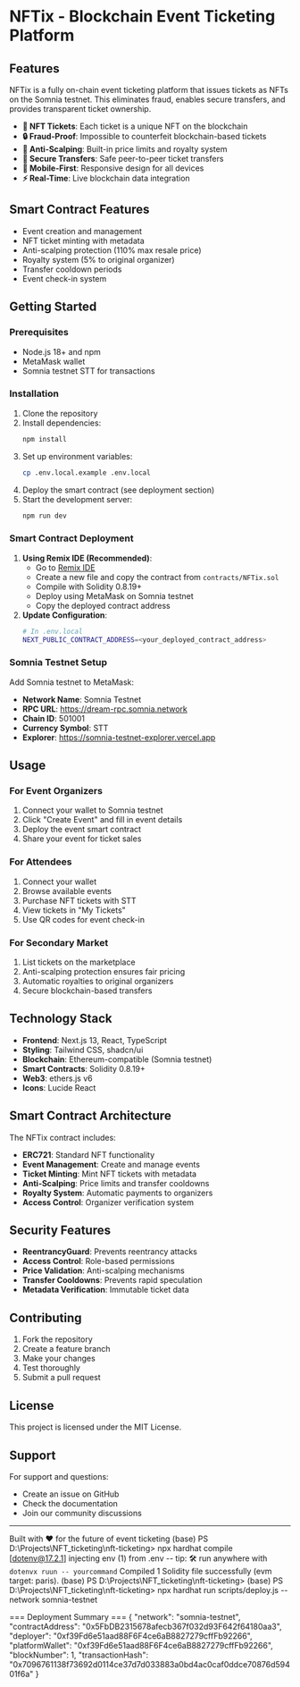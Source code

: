 # NFTix - Blockchain Event Ticketing Platform

## Features
NFTix is a fully on-chain event ticketing platform that issues tickets as NFTs on the Somnia testnet. This eliminates fraud, enables secure transfers, and provides transparent ticket ownership.
- **🎫 NFT Tickets**: Each ticket is a unique NFT on the blockchain
- **🔒 Fraud-Proof**: Impossible to counterfeit blockchain-based tickets
- **💸 Anti-Scalping**: Built-in price limits and royalty system
- **🔄 Secure Transfers**: Safe peer-to-peer ticket transfers
- **📱 Mobile-First**: Responsive design for all devices
- **⚡ Real-Time**: Live blockchain data integration
## Smart Contract Features
- Event creation and management
- NFT ticket minting with metadata
- Anti-scalping protection (110% max resale price)
- Royalty system (5% to original organizer)
- Transfer cooldown periods
- Event check-in system
## Getting Started
### Prerequisites
- Node.js 18+ and npm
- MetaMask wallet
- Somnia testnet STT for transactions
### Installation
1. Clone the repository
2. Install dependencies:
   ```bash
   npm install
   ```
3. Set up environment variables:
   ```bash
   cp .env.local.example .env.local
   ```
4. Deploy the smart contract (see deployment section)
5. Start the development server:
   ```bash
   npm run dev
   ```
### Smart Contract Deployment
1. **Using Remix IDE (Recommended)**:
   - Go to [Remix IDE](https://remix.ethereum.org/)
   - Create a new file and copy the contract from `contracts/NFTix.sol`
   - Compile with Solidity 0.8.19+
   - Deploy using MetaMask on Somnia testnet
   - Copy the deployed contract address
2. **Update Configuration**:
   ```bash
   # In .env.local
   NEXT_PUBLIC_CONTRACT_ADDRESS=<your_deployed_contract_address>
   ```
### Somnia Testnet Setup
Add Somnia testnet to MetaMask:
- **Network Name**: Somnia Testnet
- **RPC URL**: https://dream-rpc.somnia.network
- **Chain ID**: 501001
- **Currency Symbol**: STT
- **Explorer**: https://somnia-testnet-explorer.vercel.app
## Usage
### For Event Organizers
1. Connect your wallet to Somnia testnet
2. Click "Create Event" and fill in event details
3. Deploy the event smart contract
4. Share your event for ticket sales
### For Attendees
1. Connect your wallet
2. Browse available events
3. Purchase NFT tickets with STT
4. View tickets in "My Tickets"
5. Use QR codes for event check-in
### For Secondary Market
1. List tickets on the marketplace
2. Anti-scalping protection ensures fair pricing
3. Automatic royalties to original organizers
4. Secure blockchain-based transfers
## Technology Stack
- **Frontend**: Next.js 13, React, TypeScript
- **Styling**: Tailwind CSS, shadcn/ui
- **Blockchain**: Ethereum-compatible (Somnia testnet)
- **Smart Contracts**: Solidity 0.8.19+
- **Web3**: ethers.js v6
- **Icons**: Lucide React
## Smart Contract Architecture
The NFTix contract includes:
- **ERC721**: Standard NFT functionality
- **Event Management**: Create and manage events
- **Ticket Minting**: Mint NFT tickets with metadata
- **Anti-Scalping**: Price limits and transfer cooldowns
- **Royalty System**: Automatic payments to organizers
- **Access Control**: Organizer verification system
## Security Features
- **ReentrancyGuard**: Prevents reentrancy attacks
- **Access Control**: Role-based permissions
- **Price Validation**: Anti-scalping mechanisms
- **Transfer Cooldowns**: Prevents rapid speculation
- **Metadata Verification**: Immutable ticket data
## Contributing
1. Fork the repository
2. Create a feature branch
3. Make your changes
4. Test thoroughly
5. Submit a pull request
## License
This project is licensed under the MIT License.
## Support
For support and questions:
- Create an issue on GitHub
- Check the documentation
- Join our community discussions
---
Built with ❤️ for the future of event ticketing
(base) PS D:\Projects\NFT_ticketing\nft-ticketing> npx hardhat compile
[dotenv@17.2.1] injecting env (1) from .env -- tip: 🛠️  run anywhere with `dotenvx ruun -- yourcommand`
Compiled 1 Solidity file successfully (evm target: paris).
(base) PS D:\Projects\NFT_ticketing\nft-ticketing> 
(base) PS D:\Projects\NFT_ticketing\nft-ticketing> npx hardhat run scripts/deploy.js --network somnia-testnet


=== Deployment Summary ===
{
  "network": "somnia-testnet",
  "contractAddress": "0x5FbDB2315678afecb367f032d93F642f64180aa3",
  "deployer": "0xf39Fd6e51aad88F6F4ce6aB8827279cffFb92266",
  "platformWallet": "0xf39Fd6e51aad88F6F4ce6aB8827279cffFb92266",
  "blockNumber": 1,
  "transactionHash": "0x7096761138f73692d0114ce37d7d033883a0bd4ac0caf0ddce70876d59401f6a"
}